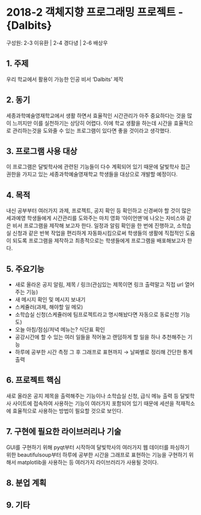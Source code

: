# 2018-2 객체지향 프로그래밍 프로젝트 - **{Dalbits}**
구성원: 2-3 이유환 | 2-4 경다녕 | 2-6 배상우

## 1. 주제
우리 학교에서 활용이 가능한 인공 비서 ‘Dalbits’ 제작

## 2. 동기
세종과학예술영재학교에서 생활 하면서 효율적인 시간관리가 아주 중요하다는 것을 많이 느끼지만 이를 실천하기는 상당히 어렵다. 이에 학교 생활을 하는데 시간을 효율적으로 관리하는것을 도와줄 수 있는 프로그램이 있다면 좋을 것이라고 생각했다.

## 3. 프로그램 사용 대상
이 프로그램은 달빛학사에 관련된 기능들이 다수 계획되어 있기 때문에 달빛학사 접근 권한을 가지고 있는 세종과학예술영재학교 학생들을 대상으로 개발할 예정이다. 

## 4. 목적
내신 공부부터 여러가지 과제, 프로젝트, 공지 확인 등 확인하고 신경써야 할 것이 많은 세과예영 학생들에게 시간관리를 도와주는 마치 영화 ‘아이언맨’에 나오는 자비스와 같은 비서 프로그램을 제작해 보고자 한다. 일정과 알림 확인을 한 번에 진행하고, 소학습실 신청과 같은 반복 작업을 편리하게 자동화시킴으로써 학생들의 생활에 직접적인 도움이 되도록 프로그램을 제작하고 최종적으로는 학생들에게 프로그램을 배포해보고자 한다.

## 5. 주요기능
- 새로 올라온 공지 알림, 제목 / 링크(관심있는 제목이면 링크 출력말고 직접 url 열어주는 기능)
- 새 메시지 확인 및 메시지 보내기
- 스케쥴러(과제, 해야할 일 메모)
- 소학습실 신청(스케쥴러에 팀프로젝트라고 명시해놨다면 자동으로 동료신청 기능도)
- 오늘 아침/점심/저녁 메뉴는? 식단표 확인
- 공강시간에 할 수 있는 여러 일들을 적어놓고 랜덤하게 할 일을 하나 추천해주는 기능
- 하루에 공부한 시간 측정 그 후 그래프로 표현까지 → 날짜별로 정리해 간단한 통계 출력


## 6. 프로젝트 핵심
새로 올라온 공지 제목을 출력해주는 기능이나 소학습실 신청, 급식 메뉴 출력 등 달빛학사 사이트에 접속하여 사용하는 기능이 여러가지 포함되어 있기 때문에 세션을 적재적소에 효율적으로 사용하는 방법이 필요할 것으로 보인다.

## 7. 구현에 필요한 라이브러리나 기술
GUI를 구현하기 위해 pyqt부터 시작하여 달빛학사의 여러가지 웹 데이터를 파싱하기 위한 beautifulsoup부터 하루에 공부한 시간을 그래프로 표현하는 기능을 구현하기 위해서 matplotlib을 사용하는 등 여러가지 라이브러리가 사용될 것이다.

## 8. **분업 계획**

## 9. 기타
